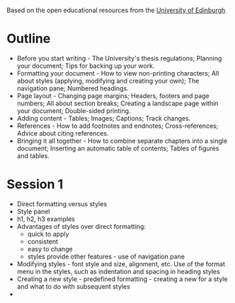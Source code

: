 Based on the open educational resources from the [University of Edinburgh](https://open.ed.ac.uk/producing-a-thesis-or-dissertation-using-word/)
# Outline
- Before you start writing - The University's thesis regulations; Planning your document; Tips for backing up your work.
- Formatting your document - How to view non-printing characters; All about styles (applying, modifying and creating your own); The navigation pane; Numbered headings.
- Page layout - Changing page margins; Headers, footers and page numbers; All about section breaks; Creating a landscape page within your document; Double-sided printing.
- Adding content - Tables; Images; Captions; Track changes.
- References - How to add footnotes and endnotes; Cross-references; Advice about citing references.
- Bringing it all together - How to combine separate chapters into a single document; Inserting an automatic table of contents; Tables of figures and tables.



# Session 1
- Direct formatting versus styles
- Style panel
- h1, h2, h3 examples
- Advantages of styles over direct formatting:
	- quick to apply
	- consistent
	- easy to change
	- styles provide other features - use of navigation pane
- Modifying styles - font style and size, alignment, etc. Use of the format menu in the styles, such as indentation and spacing in heading styles
- Creating a new style - predefined formatting - creating a new for a style and what to do with subsequent styles
- 

